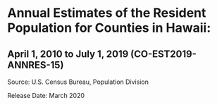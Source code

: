 # Annual Estimates of the Resident Population for Counties in Hawaii: 
## April 1, 2010 to July 1, 2019 (CO-EST2019-ANNRES-15)	
Source: U.S. Census Bureau, Population Division	

Release Date: March 2020												

